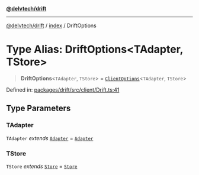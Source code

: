 [**@delvtech/drift**](../../README.md)

***

[@delvtech/drift](../../README.md) / [index](../README.md) / DriftOptions

# Type Alias: DriftOptions\<TAdapter, TStore\>

> **DriftOptions**\<`TAdapter`, `TStore`\> = [`ClientOptions`](ClientOptions.md)\<`TAdapter`, `TStore`\>

Defined in: [packages/drift/src/client/Drift.ts:41](https://github.com/delvtech/drift/blob/95370f81f9813e8d583ed884b0b07657be0d8f2c/packages/drift/src/client/Drift.ts#L41)

## Type Parameters

### TAdapter

`TAdapter` *extends* [`Adapter`](../interfaces/Adapter.md) = [`Adapter`](../interfaces/Adapter.md)

### TStore

`TStore` *extends* [`Store`](../interfaces/Store.md) = [`Store`](../interfaces/Store.md)
